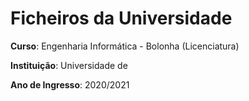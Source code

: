 # Ficheiros da Universidade

**Curso**: Engenharia Informática - Bolonha (Licenciatura)

**Instituição**: Universidade de 

**Ano de Ingresso**: 2020/2021
